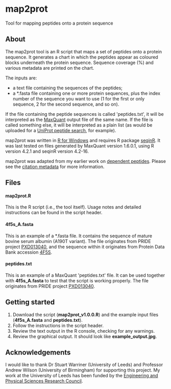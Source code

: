 # map2prot
Tool for mapping peptides onto a protein sequence

## About
The map2prot tool is an R script that maps a set of peptides onto a protein sequence. It generates a chart in which the peptides appear as coloured blocks underneath the protein sequence. Sequence coverage (%) and various metadata are printed on the chart.

The inputs are:
* a text file containing the sequences of the peptides;
* a *.fasta file containing one or more protein sequences, plus the index number of the sequence you want to use (1 for the first or only sequence, 2 for the second sequence, and so on).

If the file containing the peptide sequences is called 'peptides.txt', it will be interpreted as the [MaxQuant](https://www.maxquant.org/) output file of the same name. If the file is called something else, it will be interpreted as a plain list (as would be uploaded for a [UniProt peptide search](https://www.uniprot.org/peptide-search), for example).

map2prot was written in [R for Windows](https://www.R-project.org/) and requires R package [seqinR](https://cran.r-project.org/web/packages/seqinr/index.html). It was last tested on files generated by MaxQuant version 1.6.0.1, using R version 4.2.1 and seqinR version 4.2-16.

map2prot was adapted from my earlier work on [dependent peptides](https://github.com/preston-gw/dependent-peptides). Please see the [citation metadata](https://github.com/preston-gw/map2prot/blob/main/CITATION.cff) for more information.

## Files
#### map2prot.R
This is the R script (i.e., the tool itself). Usage notes and detailed instructions can be found in the script header.
#### 4f5s_A.fasta
This is an example of a *.fasta file. It contains the sequence of mature bovine serum albumin (A190T variant). The file originates from PRIDE project [PXD013040](https://www.ebi.ac.uk/pride/archive/projects/PXD013040), and the sequence within it originates from Protein Data Bank accession [4F5S](https://www.rcsb.org/structure/4f5s). 
#### peptides.txt
This is an example of a MaxQuant 'peptides.txt' file. It can be used together with **4f5s_A.fasta** to test that the script is working properly. The file originates from PRIDE project [PXD013040](https://www.ebi.ac.uk/pride/archive/projects/PXD013040).

## Getting started
1. Download the script (**map2prot_v1.0.0.R**) and the example input files (**4f5s_A.fasta** and **peptides.txt**).
2. Follow the instructions in the script header.
3. Review the text output in the R console, checking for any warnings.
4. Review the graphical output. It should look like **example_output.jpg**.

## Acknowledgements
I would like to thank Dr Stuart Warriner (University of Leeds) and Professor Andrew Wilson (University of Birmingham) for supporting this project. My work at the University of Leeds has been funded by the [Engineering and Physical Sciences Research Council](https://www.ukri.org/councils/epsrc/).
